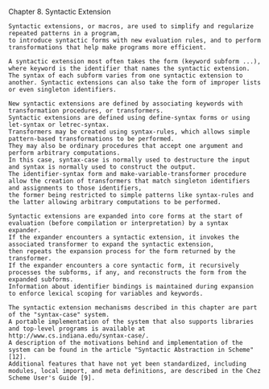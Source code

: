Chapter 8. Syntactic Extension

    Syntactic extensions, or macros, are used to simplify and regularize repeated patterns in a program, 
    to introduce syntactic forms with new evaluation rules, and to perform transformations that help make programs more efficient.

    A syntactic extension most often takes the form (keyword subform ...), where keyword is the identifier that names the syntactic extension. 
    The syntax of each subform varies from one syntactic extension to another. Syntactic extensions can also take the form of improper lists or even singleton identifiers.

    New syntactic extensions are defined by associating keywords with transformation procedures, or transformers. 
    Syntactic extensions are defined using define-syntax forms or using let-syntax or letrec-syntax. 
    Transformers may be created using syntax-rules, which allows simple pattern-based transformations to be performed. 
    They may also be ordinary procedures that accept one argument and perform arbitrary computations. 
    In this case, syntax-case is normally used to destructure the input and syntax is normally used to construct the output. 
    The identifier-syntax form and make-variable-transformer procedure allow the creation of transformers that match singleton identifiers and assignments to those identifiers, 
    the former being restricted to simple patterns like syntax-rules and the latter allowing arbitrary computations to be performed.

    Syntactic extensions are expanded into core forms at the start of evaluation (before compilation or interpretation) by a syntax expander. 
    If the expander encounters a syntactic extension, it invokes the associated transformer to expand the syntactic extension, 
    then repeats the expansion process for the form returned by the transformer. 
    If the expander encounters a core syntactic form, it recursively processes the subforms, if any, and reconstructs the form from the expanded subforms. 
    Information about identifier bindings is maintained during expansion to enforce lexical scoping for variables and keywords.

    The syntactic extension mechanisms described in this chapter are part of the "syntax-case" system. 
    A portable implementation of the system that also supports libraries and top-level programs is available at http://www.cs.indiana.edu/syntax-case/. 
    A description of the motivations behind and implementation of the system can be found in the article "Syntactic Abstraction in Scheme" [12]. 
    Additional features that have not yet been standardized, including modules, local import, and meta definitions, are described in the Chez Scheme User's Guide [9].
